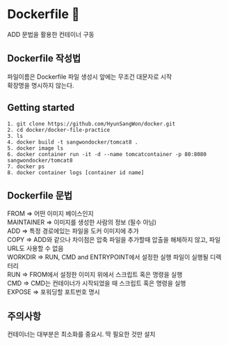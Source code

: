 # Dockerfile :whale:
ADD 문법을 활용한 컨테이너 구동  
## Dockerfile 작성법
 파일이름은 Dockerfile 파일 생성시 앞에는 무조건 대문자로 시작  
 확장명을 명시하지 않는다.

## Getting started
    1. git clone https://github.com/HyunSangWon/docker.git  
    2. cd docker/docker-file-practice
    3. ls
    4. docker build -t sangwondocker/tomcat8 .
    5. docker image ls
    6. docker container run -it -d --name tomcatcontainer -p 80:8080 sangwondocker/tomcat8
    7. docker ps  
    8. docker container logs [container id name]
    
## Dockerfile 문법
 FROM => 어떤 이미지 베이스인지  
 MAINTAINER => 이미지를 생성한 사람의 정보 (필수 아님)  
 ADD => 특정 경로에있는 파일을 도커 이미지에 추가  
 COPY => ADD와 같으나 차이점은 압축 파일을 추가할때 압출을 해체하지 않고, 파일 URL도 사용할 수 없음  
 WORKDIR => RUN, CMD and ENTRYPOINT에서 설정한 실행 파일이 실행될 디렉터리  
 RUN => FROM에서 설정한 이미지 위에서 스크립트 혹은 명령을 실행  
 CMD => CMD는 컨테이너가 시작되었을 때 스크립트 혹은 명령을 실행  
 EXPOSE => 포워딩할 포트번호 명시  
 
## 주의사항
 컨테이너는 대부분은 최소화를 중요시. 딱 필요한 것만 설치
 

